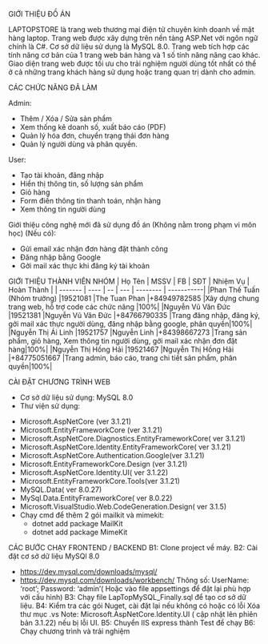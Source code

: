 GIỚI THIỆU ĐỒ ÁN

LAPTOPSTORE là trang web thương mại điện tử chuyên kinh doanh về mặt hàng laptop. Trang web được xây dựng trên nền tảng ASP.Net với ngôn ngữ chính là C#. Cơ sở dữ liệu sử dụng là MySQL 8.0. Trang web tích hợp các tính năng cơ bản của 1 trang web bán hàng và 1 số tính năng nâng cao khác. Giao diện trang web được tối ưu cho trải nghiệm người dùng tốt nhất có thể ở cả những trang khách hàng sử dụng hoặc trang quan trị dành cho admin.

CÁC CHỨC NĂNG ĐÃ LÀM 

Admin:
+ Thêm / Xóa / Sửa sản phẩm
+ Xem thống kê doanh số, xuất báo cáo (PDF)
+ Quản lý hóa đơn, chuyển trạng thái đơn hàng
+ Quản lý người dùng và phân quyền.

User:
+ Tạo tài khoản, đăng nhập
+ Hiển thị thông tin, số lượng sản phẩm
+ Giỏ hàng
+ Form điền thông tin thanh toán, nhận hàng
+ Xem thông tin người dùng

Giới thiệu công nghệ mới đã sử dụng đồ án (Không nằm trong phạm vi môn học) (Nếu có):
+ Gửi email xác nhận đơn hàng đặt thành công
+ Đăng nhập bằng Google
+ Gởi mail xác thực khi đăng ký tài khoản

GIỚI THIỆU THÀNH VIÊN NHÓM 
| Họ Tên  | MSSV | FB | SĐT | Nhiệm Vụ | Hoàn Thành |
| ------- | ---- | -- | --- | -------- | -----------|
|Phan Thế Tuấn (Nhóm trưởng)	|19521081	|The Tuan Phan |+84949782585	|Xây dựng chung trang web, hỗ trợ code các chức năng |100%|
|Nguyễn Vũ Văn Đức	|19521381	|Nguyễn Vũ Văn Đức |+84766790335	|Trang đăng nhập, đăng ký, gởi mail xác thực người dùng, đăng nhập bằng google, phân quyền|100%|
|Nguyễn Thị Ái Linh	|19521757	|Nguyễn Linh |+84398667273	|Trang sản phẩm, giỏ hàng, Xem thông tin người dùng, gởi mail xác nhận đơn đặt hàng|100%|
|Nguyễn Thị Hồng Hải	|19521467	|Nguyễn Thị Hồng Hải |+84775051667	|Trang admin, báo cáo, trang chi tiết sản phẩm, phân quyền|100%|

CÀI ĐẶT CHƯƠNG TRÌNH WEB 
- Cơ sở dữ liệu sử dụng: MySQL 8.0
- Thư viện sử dụng:
+ Microsoft.AspNetCore (ver 3.1.21)
+ Microsoft.EntityFrameworkCore (ver 3.1.21)
+ Microsoft.AspNetCore.Diagnostics.EntityFrameworkCore( ver 3.1.21)
+ Microsoft.AspNetCore.Identity.EntityFrameworkCore( ver 3.1.21)
+ Microsoft.AspNetCore.Authentication.Google(ver 3.1.21)
+ Microsoft.EntityFrameworkCore.Design (ver 3.1.21)
+ Microsoft.AspNetCore.Identity.UI( ver 3.1.22)
+ Microsoft.EntityFrameworkCore.Tools(ver 3.1.21)
+ MySQL.Data( ver 8.0.27)
+ MySql.Data.EntityFrameworkCore( ver 8.0.22)
+ Microsoft.VisualStudio.Web.CodeGeneration.Design( ver 3.1.5)
+ Chạy cmd để thêm 2 gói mailkit và mimekit:
  - dotnet add package MailKit
  - dotnet add package MimeKit

CÁC BƯỚC CHẠY FRONTEND / BACKEND
B1: Clone project về máy.
B2: Cài đặt cơ sở dữ liệu MySQl 8.0  
  + https://dev.mysql.com/downloads/mysql/
  + https://dev.mysql.com/downloads/workbench/
  Thông số: UserName: ‘root’; Password: ‘admin’( Hoặc vào file appsettings để đặt lại phù hợp với cấu hình)
B3: Chạy file LapTopMySQL_Finally.sql để tạo cơ sở dữ liệu.
B4: Kiểm tra các gói Nuget, cài đặt lại nếu không có hoặc có lỗi
    Xóa thư mục .vs 
    Note: Microsoft.AspNetCore.Identity.UI ( cập nhật lên phiên bản 3.1.22) nếu bị lỗi UI.
B5: Chuyển IIS express thành Test để chạy
B6: Chạy chương trình và trải nghiệm
